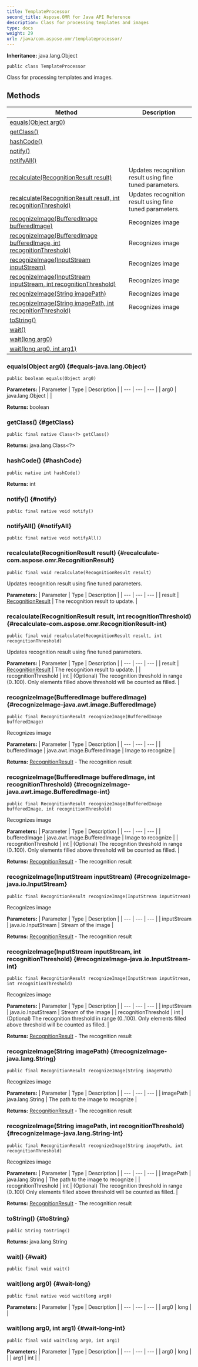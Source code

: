 ```yaml
---
title: TemplateProcessor
second_title: Aspose.OMR for Java API Reference
description: Class for processing templates and images
type: docs
weight: 29
url: /java/com.aspose.omr/templateprocessor/
---
```


**Inheritance:**
java.lang.Object
```
public class TemplateProcessor
```

Class for processing templates and images.
## Methods

| Method | Description |
| --- | --- |
| [equals(Object arg0)](#equals-java.lang.Object) |  |
| [getClass()](#getClass) |  |
| [hashCode()](#hashCode) |  |
| [notify()](#notify) |  |
| [notifyAll()](#notifyAll) |  |
| [recalculate(RecognitionResult result)](#recalculate-com.aspose.omr.RecognitionResult) | Updates recognition result using fine tuned parameters. |
| [recalculate(RecognitionResult result, int recognitionThreshold)](#recalculate-com.aspose.omr.RecognitionResult-int) | Updates recognition result using fine tuned parameters. |
| [recognizeImage(BufferedImage bufferedImage)](#recognizeImage-java.awt.image.BufferedImage) | Recognizes image |
| [recognizeImage(BufferedImage bufferedImage, int recognitionThreshold)](#recognizeImage-java.awt.image.BufferedImage-int) | Recognizes image |
| [recognizeImage(InputStream inputStream)](#recognizeImage-java.io.InputStream) | Recognizes image |
| [recognizeImage(InputStream inputStream, int recognitionThreshold)](#recognizeImage-java.io.InputStream-int) | Recognizes image |
| [recognizeImage(String imagePath)](#recognizeImage-java.lang.String) | Recognizes image |
| [recognizeImage(String imagePath, int recognitionThreshold)](#recognizeImage-java.lang.String-int) | Recognizes image |
| [toString()](#toString) |  |
| [wait()](#wait) |  |
| [wait(long arg0)](#wait-long) |  |
| [wait(long arg0, int arg1)](#wait-long-int) |  |
### equals(Object arg0) {#equals-java.lang.Object}
```
public boolean equals(Object arg0)
```




**Parameters:**
| Parameter | Type | Description |
| --- | --- | --- |
| arg0 | java.lang.Object |  |

**Returns:**
boolean
### getClass() {#getClass}
```
public final native Class<?> getClass()
```




**Returns:**
java.lang.Class<?>
### hashCode() {#hashCode}
```
public native int hashCode()
```




**Returns:**
int
### notify() {#notify}
```
public final native void notify()
```




### notifyAll() {#notifyAll}
```
public final native void notifyAll()
```




### recalculate(RecognitionResult result) {#recalculate-com.aspose.omr.RecognitionResult}
```
public final void recalculate(RecognitionResult result)
```


Updates recognition result using fine tuned parameters.

**Parameters:**
| Parameter | Type | Description |
| --- | --- | --- |
| result | [RecognitionResult](../../com.aspose.omr/recognitionresult/) | The recognition result to update. |

### recalculate(RecognitionResult result, int recognitionThreshold) {#recalculate-com.aspose.omr.RecognitionResult-int}
```
public final void recalculate(RecognitionResult result, int recognitionThreshold)
```


Updates recognition result using fine tuned parameters.

**Parameters:**
| Parameter | Type | Description |
| --- | --- | --- |
| result | [RecognitionResult](../../com.aspose.omr/recognitionresult/) | The recognition result to update. |
| recognitionThreshold | int | (Optional) The recognition threshold in range (0..100). Only elements filled above threshold will be counted as filled. |

### recognizeImage(BufferedImage bufferedImage) {#recognizeImage-java.awt.image.BufferedImage}
```
public final RecognitionResult recognizeImage(BufferedImage bufferedImage)
```


Recognizes image

**Parameters:**
| Parameter | Type | Description |
| --- | --- | --- |
| bufferedImage | java.awt.image.BufferedImage | Image to recognize |

**Returns:**
[RecognitionResult](../../com.aspose.omr/recognitionresult/) - The recognition result
### recognizeImage(BufferedImage bufferedImage, int recognitionThreshold) {#recognizeImage-java.awt.image.BufferedImage-int}
```
public final RecognitionResult recognizeImage(BufferedImage bufferedImage, int recognitionThreshold)
```


Recognizes image

**Parameters:**
| Parameter | Type | Description |
| --- | --- | --- |
| bufferedImage | java.awt.image.BufferedImage | Image to recognize |
| recognitionThreshold | int | (Optional) The recognition threshold in range (0..100). Only elements filled above threshold will be counted as filled. |

**Returns:**
[RecognitionResult](../../com.aspose.omr/recognitionresult/) - The recognition result
### recognizeImage(InputStream inputStream) {#recognizeImage-java.io.InputStream}
```
public final RecognitionResult recognizeImage(InputStream inputStream)
```


Recognizes image

**Parameters:**
| Parameter | Type | Description |
| --- | --- | --- |
| inputStream | java.io.InputStream | Stream of the image |

**Returns:**
[RecognitionResult](../../com.aspose.omr/recognitionresult/) - The recognition result
### recognizeImage(InputStream inputStream, int recognitionThreshold) {#recognizeImage-java.io.InputStream-int}
```
public final RecognitionResult recognizeImage(InputStream inputStream, int recognitionThreshold)
```


Recognizes image

**Parameters:**
| Parameter | Type | Description |
| --- | --- | --- |
| inputStream | java.io.InputStream | Stream of the image |
| recognitionThreshold | int | (Optional) The recognition threshold in range (0..100). Only elements filled above threshold will be counted as filled. |

**Returns:**
[RecognitionResult](../../com.aspose.omr/recognitionresult/) - The recognition result
### recognizeImage(String imagePath) {#recognizeImage-java.lang.String}
```
public final RecognitionResult recognizeImage(String imagePath)
```


Recognizes image

**Parameters:**
| Parameter | Type | Description |
| --- | --- | --- |
| imagePath | java.lang.String | The path to the image to recognize |

**Returns:**
[RecognitionResult](../../com.aspose.omr/recognitionresult/) - The recognition result
### recognizeImage(String imagePath, int recognitionThreshold) {#recognizeImage-java.lang.String-int}
```
public final RecognitionResult recognizeImage(String imagePath, int recognitionThreshold)
```


Recognizes image

**Parameters:**
| Parameter | Type | Description |
| --- | --- | --- |
| imagePath | java.lang.String | The path to the image to recognize |
| recognitionThreshold | int | (Optional) The recognition threshold in range (0..100) Only elements filled above threshold will be counted as filled. |

**Returns:**
[RecognitionResult](../../com.aspose.omr/recognitionresult/) - The recognition result
### toString() {#toString}
```
public String toString()
```




**Returns:**
java.lang.String
### wait() {#wait}
```
public final void wait()
```




### wait(long arg0) {#wait-long}
```
public final native void wait(long arg0)
```




**Parameters:**
| Parameter | Type | Description |
| --- | --- | --- |
| arg0 | long |  |

### wait(long arg0, int arg1) {#wait-long-int}
```
public final void wait(long arg0, int arg1)
```




**Parameters:**
| Parameter | Type | Description |
| --- | --- | --- |
| arg0 | long |  |
| arg1 | int |  |

